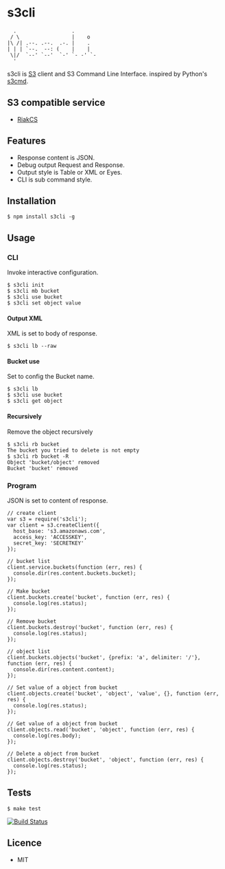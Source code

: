 s3cli
=====

```
  .                  .
 / \                 |    o        
|\ /| .--. .--.  .-. |    .       
| | | `--.  --: (    |    |      
 \|/  `--' `--'  `-' `- -' `-    
  '
```

s3cli is [S3](http://aws.amazon.com/s3/) client and S3 Command Line Interface.
inspired by Python's [s3cmd](https://github.com/s3tools/s3cmd).  


## S3 compatible service

* [RiakCS](http://basho.com/products/riakcs/)


## Features

* Response content is JSON.
* Debug output Request and Response.
* Output style is Table or XML or Eyes.
* CLI is sub command style.


## Installation

```
$ npm install s3cli -g
```


## Usage

### CLI
Invoke interactive configuration.

```
$ s3cli init
$ s3cli mb bucket
$ s3cli use bucket
$ s3cli set object value
```

#### Output XML
XML is set to body of response.

```
$ s3cli lb --raw
```


#### Bucket use
Set to config the Bucket name.

```
$ s3cli lb
$ s3cli use bucket
$ s3cli get object
```


#### Recursively
Remove the object recursively

```
$ s3cli rb bucket
The bucket you tried to delete is not empty
$ s3cli rb bucket -R
Object 'bucket/object' removed
Bucket 'bucket' removed
```

### Program
JSON is set to content of response.

```
// create client
var s3 = require('s3cli');
var client = s3.createClient({
  host_base: 's3.amazonaws.com',
  access_key: 'ACCESSKEY',
  secret_key: 'SECRETKEY'
});

// bucket list
client.service.buckets(function (err, res) {
  console.dir(res.content.buckets.bucket);
});

// Make bucket
client.buckets.create('bucket', function (err, res) {
  console.log(res.status);
});
  
// Remove bucket
client.buckets.destroy('bucket', function (err, res) {
  console.log(res.status);
});

// object list
client.buckets.objects('bucket', {prefix: 'a', delimiter: '/'}, function (err, res) {
  console.dir(res.content.content);
});

// Set value of a object from bucket
client.objects.create('bucket', 'object', 'value', {}, function (err, res) {
  console.log(res.status);
});

// Get value of a object from bucket
client.objects.read('bucket', 'object', function (err, res) {
  console.log(res.body);
});

// Delete a object from bucket
client.objects.destroy('bucket', 'object', function (err, res) {
  console.log(res.status);
});
```


## Tests

```
$ make test
```

[![Build Status](https://travis-ci.org/ogom/node-s3cli.png?branch=master)](https://travis-ci.org/ogom/node-s3cli)


## Licence

* MIT
